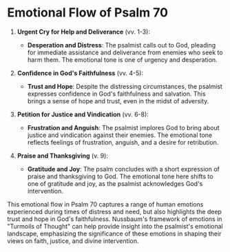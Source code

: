 # Emotional Flow of Psalm 70

1. **Urgent Cry for Help and Deliverance** (vv. 1-3):
    - **Desperation and Distress**: The psalmist calls out to God, pleading for immediate assistance and deliverance from enemies who seek to harm them. The emotional tone is one of urgency and desperation.
   
2. **Confidence in God's Faithfulness** (vv. 4-5):
    - **Trust and Hope**: Despite the distressing circumstances, the psalmist expresses confidence in God's faithfulness and salvation. This brings a sense of hope and trust, even in the midst of adversity.

3. **Petition for Justice and Vindication** (vv. 6-8):
    - **Frustration and Anguish**: The psalmist implores God to bring about justice and vindication against their enemies. The emotional tone reflects feelings of frustration, anguish, and a desire for retribution.

4. **Praise and Thanksgiving** (v. 9):
    - **Gratitude and Joy**: The psalm concludes with a short expression of praise and thanksgiving to God. The emotional tone here shifts to one of gratitude and joy, as the psalmist acknowledges God's intervention.

This emotional flow in Psalm 70 captures a range of human emotions experienced during times of distress and need, but also highlights the deep trust and hope in God's faithfulness. Nussbaum's framework of emotions in "Turmoils of Thought" can help provide insight into the psalmist's emotional landscape, emphasizing the significance of these emotions in shaping their views on faith, justice, and divine intervention.